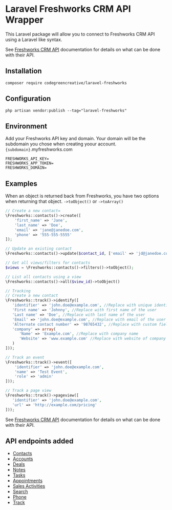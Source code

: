 # Laravel Freshworks CRM API Wrapper

This Laravel package will allow you to connect to Freshworks CRM API using a Laravel like syntax.

See [Freshworks CRM API](https://developers.freshworks.com/crm/api) documentation for details on what can be done with their API.

## Installation

```shell
composer require codegreencreative/laravel-freshworks
```

## Configuration

```shell
php artisan vendor:publish --tag="laravel-freshworks"
```

## Environment

Add your Freshworks API key and domain. Your domain will be the subdomain you chose when creating yoour account. `{subdomain}`.myfreshworks.com

```
FRESHWORKS_API_KEY=
FRESHWORKS_APP_TOKEN=
FRESHWORKS_DOMAIN=
```

## Examples

When an object is returned back from Freshworks, you have two options when returning that object. `->toObject()` or `->toArray()`

```php
// Create a new contact=
\Freshworks::contacts()->create([
    'first_name' => 'Jane',
    'last_name' => 'Doe',
    'email' => 'jane@janedoe.com',
    'phone' => '555-555-5555'
]);

// Update an existing contact
\Freshworks::contacts()->update($contact_id, ['email' => 'jd@janedoe.com']);

// Get all views/filters for contacts
$views = \Freshworks::contacts()->filters()->toObject();

// List all contacts using a view
\Freshworks::contacts()->all($view_id)->toObject()

// Tracking
// Create a new contact
\Freshworks::track()->identify([
   'identifier' => 'john.doe@example.com', //Replace with unique identifier
   'First name' => 'Johnny', //Replace with first name of the user
   'Last name' => 'Doe', //Replace with last name of the user
   'Email' => 'john.doe@example.com', //Replace with email of the user
   'Alternate contact number' => '98765432', //Replace with custom field
   'company' => array(
      'Name' => 'Example.com', //Replace with company name
      'Website' => 'www.example.com' //Replace with website of company
   )
]));

// Track an event
\Freshworks::track()->event([
    'identifier' => 'john.doe@example.com',
    'name' => 'Test Event',
    'role' => 'admin'
]));

// Track a page view
\Freshworks::track()->pageview([
   'identifier' => 'john.doe@example.com',
   'url' => 'http://example.com/pricing'
]));
```

See [Freshworks CRM API](https://developers.freshworks.com/crm/api) documentation for details on what can be done with their API.

## API endpoints added

- [Contacts](https://developers.freshworks.com/crm/api/#contacts)
- [Accounts](https://developers.freshworks.com/crm/api/#accounts)
- [Deals](https://developers.freshworks.com/crm/api/#deals)
- [Notes](https://developers.freshworks.com/crm/api/#notes)
- [Tasks](https://developers.freshworks.com/crm/api/#tasks)
- [Appointments](https://developers.freshworks.com/crm/api/#appointments)
- [Sales Activities](https://developers.freshworks.com/crm/api/#sales-activities)
- [Search](https://developers.freshworks.com/crm/api/#search)
- [Phone](https://developers.freshworks.com/crm/api/#phone)
- [Track](https://teamamplitude.myfreshworks.com/crm/sales/settings/integrations/freshsales-web/3)
